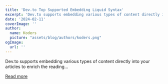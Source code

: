 ```yaml
---
title: 'Dev.to Top Supported Embedding Liquid Syntax'
excerpt: 'Dev.to supports embedding various types of content directly into your articles to enrich the reading...'
date: '2024-02-11'
coverImage: ''
author:
  name: Koders
  picture: "assets/blog/authors/koders.png"
ogImage:
  url: ''
---
```


Dev.to supports embedding various types of content directly into your articles to enrich the reading...

[Read more](https://dev.to/sh20raj/devto-top-liquid-syntax-2n07)

